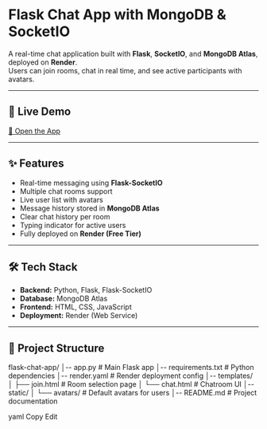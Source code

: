 # Flask Chat App with MongoDB & SocketIO

A real-time chat application built with **Flask**, **SocketIO**, and **MongoDB Atlas**, deployed on **Render**.  
Users can join rooms, chat in real time, and see active participants with avatars.

---

## 🚀 Live Demo
[🔗 Open the App](https://your-render-link.onrender.com)

---

## ✨ Features

- Real-time messaging using **Flask-SocketIO**
- Multiple chat rooms support
- Live user list with avatars
- Message history stored in **MongoDB Atlas**
- Clear chat history per room
- Typing indicator for active users
- Fully deployed on **Render (Free Tier)**

---

## 🛠️ Tech Stack

- **Backend:** Python, Flask, Flask-SocketIO
- **Database:** MongoDB Atlas
- **Frontend:** HTML, CSS, JavaScript
- **Deployment:** Render (Web Service)

---

## 📂 Project Structure

flask-chat-app/
│-- app.py # Main Flask app
│-- requirements.txt # Python dependencies
│-- render.yaml # Render deployment config
│-- templates/
│ ├── join.html # Room selection page
│ └── chat.html # Chatroom UI
│-- static/
│ └── avatars/ # Default avatars for users
│-- README.md # Project documentation

yaml
Copy
Edit
